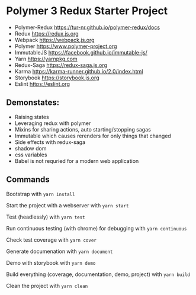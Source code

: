 # Polymer 3 Redux Starter Project

- Polymer-Redux <https://tur-nr.github.io/polymer-redux/docs>
- Redux <https://redux.js.org>
- Webpack <https://webpack.js.org>
- Polymer <https://www.polymer-project.org>
- ImmutableJS <https://facebook.github.io/immutable-js/>
- Yarn <https://yarnpkg.com>
- Redux-Saga <https://redux-saga.js.org>
- Karma <https://karma-runner.github.io/2.0/index.html>
- Storybook <https://storybook.js.org>
- Eslint <https://eslint.org>

## Demonstates:

- Raising states
- Leveraging redux with polymer
- Mixins for sharing actions, auto starting/stopping sagas
- Immutable which causes rerenders for only things that changed
- Side effects with redux-saga
- shadow dom
- css variables
- Babel is not requried for a modern web application

## Commands

Bootstrap with
`yarn install`

Start the project with a webserver with
`yarn start`

Test (headlessly) with
`yarn test`

Run continuous testing (with chrome) for debugging with
`yarn continuous`

Check test coverage with
`yarn cover`

Generate documenation with
`yarn document`

Demo with storybook with
`yarn demo`

Build everything (coverage, documentation, demo, project) with
`yarn build`

Clean the project with
`yarn clean`
